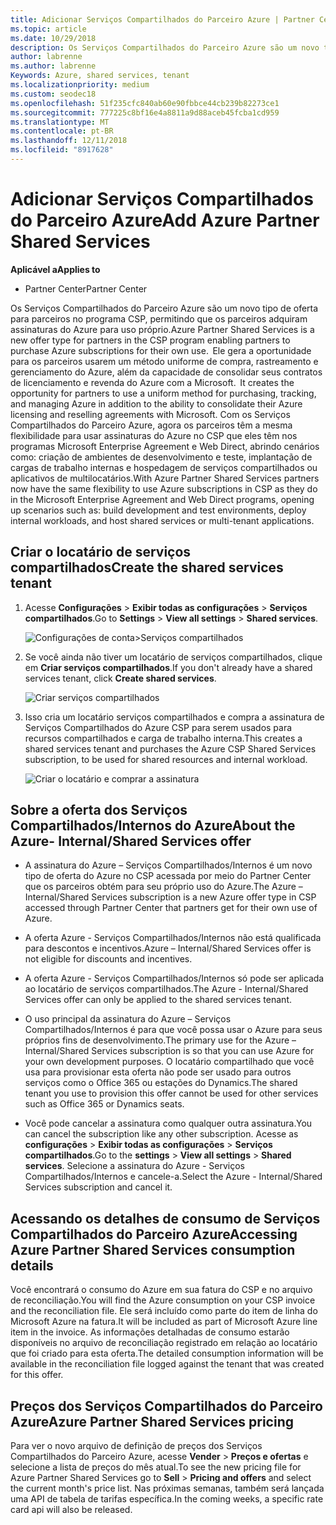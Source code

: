 ```yaml
---
title: Adicionar Serviços Compartilhados do Parceiro Azure | Partner Center
ms.topic: article
ms.date: 10/29/2018
description: Os Serviços Compartilhados do Parceiro Azure são um novo tipo de oferta para parceiros no programa CSP, permitindo que os parceiros adquiram assinaturas do Azure para uso próprio.
author: labrenne
ms.author: labrenne
Keywords: Azure, shared services, tenant
ms.localizationpriority: medium
ms.custom: seodec18
ms.openlocfilehash: 51f235cfc840ab60e90fbbce44cb239b82273ce1
ms.sourcegitcommit: 777225c8bf16e4a8811a9d88aceb45fcba1cd959
ms.translationtype: MT
ms.contentlocale: pt-BR
ms.lasthandoff: 12/11/2018
ms.locfileid: "8917628"
---
```

# <a name="add-azure-partner-shared-services"></a><span data-ttu-id="9692c-103">Adicionar Serviços Compartilhados do Parceiro Azure</span><span class="sxs-lookup"><span data-stu-id="9692c-103">Add Azure Partner Shared Services</span></span>

**<span data-ttu-id="9692c-104">Aplicável a</span><span class="sxs-lookup"><span data-stu-id="9692c-104">Applies to</span></span>**

-  <span data-ttu-id="9692c-105">Partner Center</span><span class="sxs-lookup"><span data-stu-id="9692c-105">Partner Center</span></span>

<span data-ttu-id="9692c-106">Os Serviços Compartilhados do Parceiro Azure são um novo tipo de oferta para parceiros no programa CSP, permitindo que os parceiros adquiram assinaturas do Azure para uso próprio.</span><span class="sxs-lookup"><span data-stu-id="9692c-106">Azure Partner Shared Services is a new offer type for partners in the CSP program enabling partners to purchase Azure subscriptions for their own use.</span></span><span data-ttu-id="9692c-107">  Ele gera a oportunidade para os parceiros usarem um método uniforme de compra, rastreamento e gerenciamento do Azure, além da capacidade de consolidar seus contratos de licenciamento e revenda do Azure com a Microsoft.</span><span class="sxs-lookup"><span data-stu-id="9692c-107">  It creates the opportunity for partners to use a uniform method for purchasing, tracking, and managing Azure in addition to the ability to consolidate their Azure licensing and reselling agreements with Microsoft.</span></span> <span data-ttu-id="9692c-108">Com os Serviços Compartilhados do Parceiro Azure, agora os parceiros têm a mesma flexibilidade para usar assinaturas do Azure no CSP que eles têm nos programas Microsoft Enterprise Agreement e Web Direct, abrindo cenários como: criação de ambientes de desenvolvimento e teste, implantação de cargas de trabalho internas e hospedagem de serviços compartilhados ou aplicativos de multilocatários.</span><span class="sxs-lookup"><span data-stu-id="9692c-108">With Azure Partner Shared Services partners now have the same flexibility to use Azure subscriptions in CSP as they do in the Microsoft Enterprise Agreement and Web Direct programs, opening up scenarios such as:  build development and test environments, deploy internal workloads, and host shared services or multi-tenant applications.</span></span>  

## <a name="create-the-shared-services-tenant"></a><span data-ttu-id="9692c-109">Criar o locatário de serviços compartilhados</span><span class="sxs-lookup"><span data-stu-id="9692c-109">Create the shared services tenant</span></span>

1. <span data-ttu-id="9692c-110">Acesse **Configurações** > **Exibir todas as configurações** > **Serviços compartilhados**.</span><span class="sxs-lookup"><span data-stu-id="9692c-110">Go to **Settings** > **View all settings** > **Shared services**.</span></span>

    ![**Configurações de conta**>**Serviços compartilhados**](images/sharedservices2.png)

2. <span data-ttu-id="9692c-112">Se você ainda não tiver um locatário de serviços compartilhados, clique em **Criar serviços compartilhados**.</span><span class="sxs-lookup"><span data-stu-id="9692c-112">If you don't already have a shared services tenant, click **Create shared services**.</span></span>

    ![Criar serviços compartilhados](images/sharedservices3.png)

3. <span data-ttu-id="9692c-114">Isso cria um locatário serviços compartilhados e compra a assinatura de Serviços Compartilhados do Azure CSP para serem usados para recursos compartilhados e carga de trabalho interna.</span><span class="sxs-lookup"><span data-stu-id="9692c-114">This creates a shared services tenant and purchases the Azure CSP Shared Services subscription, to be used for shared resources and internal workload.</span></span>

    ![Criar o locatário e comprar a assinatura](images/sharedservices5.png)

## <a name="about-the-azure--internalshared-services-offer"></a><span data-ttu-id="9692c-116">Sobre a oferta dos Serviços Compartilhados/Internos do Azure</span><span class="sxs-lookup"><span data-stu-id="9692c-116">About the Azure- Internal/Shared Services offer</span></span>

- <span data-ttu-id="9692c-117">A assinatura do Azure – Serviços Compartilhados/Internos é um novo tipo de oferta do Azure no CSP acessada por meio do Partner Center que os parceiros obtém para seu próprio uso do Azure.</span><span class="sxs-lookup"><span data-stu-id="9692c-117">The Azure – Internal/Shared Services subscription is a new Azure offer type in CSP accessed through Partner Center that partners get for their own use of Azure.</span></span> 

- <span data-ttu-id="9692c-118">A oferta Azure - Serviços Compartilhados/Internos não está qualificada para descontos e incentivos.</span><span class="sxs-lookup"><span data-stu-id="9692c-118">Azure – Internal/Shared Services offer is not eligible for discounts and incentives.</span></span>

- <span data-ttu-id="9692c-119">A oferta Azure - Serviços Compartilhados/Internos só pode ser aplicada ao locatário de serviços compartilhados.</span><span class="sxs-lookup"><span data-stu-id="9692c-119">The Azure - Internal/Shared Services offer can only be applied to the shared services tenant.</span></span>

- <span data-ttu-id="9692c-120">O uso principal da assinatura do Azure – Serviços Compartilhados/Internos é para que você possa usar o Azure para seus próprios fins de desenvolvimento.</span><span class="sxs-lookup"><span data-stu-id="9692c-120">The primary use for the Azure – Internal/Shared Services subscription is so that you can use Azure for your own development purposes.</span></span> <span data-ttu-id="9692c-121">O locatário compartilhado que você usa para provisionar esta oferta não pode ser usado para outros serviços como o Office 365 ou estações do Dynamics.</span><span class="sxs-lookup"><span data-stu-id="9692c-121">The shared tenant you use to provision this offer cannot be used for other services such as Office 365 or Dynamics seats.</span></span> 

- <span data-ttu-id="9692c-122">Você pode cancelar a assinatura como qualquer outra assinatura.</span><span class="sxs-lookup"><span data-stu-id="9692c-122">You can cancel the subscription like any other subscription.</span></span> <span data-ttu-id="9692c-123">Acesse as **configurações** > **Exibir todas as configurações** > **Serviços compartilhados**.</span><span class="sxs-lookup"><span data-stu-id="9692c-123">Go to the **settings** > **View all settings** > **Shared services**.</span></span> <span data-ttu-id="9692c-124">Selecione a assinatura do Azure - Serviços Compartilhados/Internos e cancele-a.</span><span class="sxs-lookup"><span data-stu-id="9692c-124">Select the Azure - Internal/Shared Services subscription and cancel it.</span></span>

## <a name="accessing-azure-partner-shared-services-consumption-details"></a><span data-ttu-id="9692c-125">Acessando os detalhes de consumo de Serviços Compartilhados do Parceiro Azure</span><span class="sxs-lookup"><span data-stu-id="9692c-125">Accessing Azure Partner Shared Services consumption details</span></span>

<span data-ttu-id="9692c-126">Você encontrará o consumo do Azure em sua fatura do CSP e no arquivo de reconciliação.</span><span class="sxs-lookup"><span data-stu-id="9692c-126">You will find the Azure consumption on your CSP invoice and the reconciliation file.</span></span> <span data-ttu-id="9692c-127">Ele será incluído como parte do item de linha do Microsoft Azure na fatura.</span><span class="sxs-lookup"><span data-stu-id="9692c-127">It will be included as part of Microsoft Azure line item in the invoice.</span></span> <span data-ttu-id="9692c-128">As informações detalhadas de consumo estarão disponíveis no arquivo de reconciliação registrado em relação ao locatário que foi criado para esta oferta.</span><span class="sxs-lookup"><span data-stu-id="9692c-128">The detailed consumption information will be available in the reconciliation file logged against the tenant that was created for this offer.</span></span> 

## <a name="azure-partner-shared-services-pricing"></a><span data-ttu-id="9692c-129">Preços dos Serviços Compartilhados do Parceiro Azure</span><span class="sxs-lookup"><span data-stu-id="9692c-129">Azure Partner Shared Services pricing</span></span>

<span data-ttu-id="9692c-130">Para ver o novo arquivo de definição de preços dos Serviços Compartilhados do Parceiro Azure, acesse **Vender** > **Preços e ofertas** e selecione a lista de preços do mês atual.</span><span class="sxs-lookup"><span data-stu-id="9692c-130">To see the new pricing file for Azure Partner Shared Services go to **Sell** > **Pricing and offers** and select the current month's price list.</span></span> <span data-ttu-id="9692c-131">Nas próximas semanas, também será lançada uma API de tabela de tarifas específica.</span><span class="sxs-lookup"><span data-stu-id="9692c-131">In the coming weeks, a specific rate card api will also be released.</span></span>


